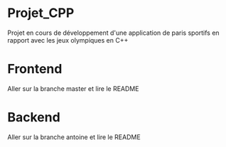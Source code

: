 # Projet_CPP
Projet en cours de développement d'une application de paris sportifs en rapport avec les jeux olympiques en C++

# Frontend
Aller sur la branche master et lire le README

# Backend
Aller sur la branche antoine et lire le README
